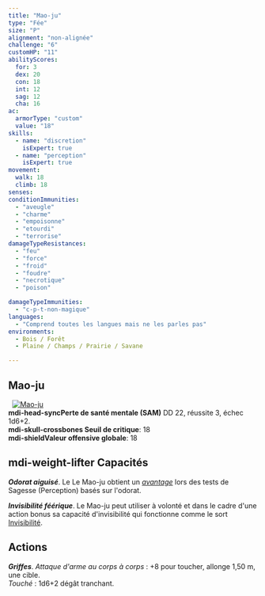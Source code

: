 ```yaml
---
title: "Mao-ju"
type: "Fée"
size: "P"
alignment: "non-alignée"
challenge: "6"
customHP: "11"
abilityScores:
  for: 3
  dex: 20
  con: 18
  int: 12
  sag: 12
  cha: 16
ac:
  armorType: "custom"
  value: "18"
skills:
  - name: "discretion"
    isExpert: true
  - name: "perception"
    isExpert: true
movement:
  walk: 18
  climb: 18
senses:
conditionImmunities:
  - "aveugle"
  - "charme"
  - "empoisonne"
  - "etourdi"
  - "terrorise"
damageTypeResistances:
  - "feu"
  - "force"
  - "froid"
  - "foudre"
  - "necrotique"
  - "poison"

damageTypeImmunities:
  - "c-p-t-non-magique"
languages:
  - "Comprend toutes les langues mais ne les parles pas"
environments:
  - Bois / Forêt
  - Plaine / Champs / Prairie / Savane

---
```

## Mao-ju
&nbsp;
[![Mao-ju](https://www.douaratil.fr/illustrations/fee/maoju300.jpeg)](https://www.douaratil.fr/illustrations/fee/maoju.jpeg)  
**<v-icon>mdi-head-sync</v-icon>Perte de santé mentale (SAM)** DD 22, réussite 3, échec 1d6+2.  
**<v-icon>mdi-skull-crossbones</v-icon> Seuil de critique**: 18        
**<v-icon>mdi-shield</v-icon>Valeur offensive globale**: 18    
## <v-icon>mdi-weight-lifter</v-icon> Capacités
_**Odorat aiguisé**_. Le Le Mao-ju obtient un [_avantage_](/utiliser-les-caracteristiques/#avantage-et-desavantage) lors des tests de Sagesse (Perception) basés sur l'odorat.  

_**Invisibilité féérique**_. Le Mao-ju peut utiliser à volonté et dans le cadre d'une action bonus sa capacité d'invisibilité qui fonctionne comme le sort [Invisibilité](/grimoire/invisibilite).  

## Actions
_**Griffes**_. _Attaque d'arme au corps à corps_ : +8 pour toucher, allonge 1,50 m, une cible.  
_Touché_ : 1d6+2 dégât tranchant.
